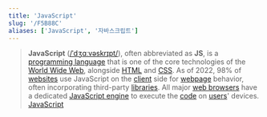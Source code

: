 ```yaml
---
title: 'JavaScript'
slug: '/F5B88C'
aliases: ['JavaScript', '자바스크립트']
---
```


> **JavaScript** ([/ˈdʒɑːvəskrɪpt/](https://en.wikipedia.org/wiki/Help:IPA/English 'Help:IPA/English')), often abbreviated as **JS**, is a [programming language](https://en.wikipedia.org/wiki/Programming_language 'Programming language') that is one of the core technologies of the [World Wide Web](https://en.wikipedia.org/wiki/World_Wide_Web 'World Wide Web'), alongside [HTML](https://en.wikipedia.org/wiki/HTML 'HTML') and [CSS](https://en.wikipedia.org/wiki/CSS 'CSS'). As of 2022, 98% of [websites](https://en.wikipedia.org/wiki/Website 'Website') use JavaScript on the [client](<https://en.wikipedia.org/wiki/Client_(computing)> 'Client (computing)') side for [webpage](https://en.wikipedia.org/wiki/Web_page 'Web page') behavior, often incorporating third-party [libraries](<https://en.wikipedia.org/wiki/Library_(computing)> 'Library (computing)'). All major [web browsers](https://en.wikipedia.org/wiki/Web_browser 'Web browser') have a dedicated [JavaScript engine](https://en.wikipedia.org/wiki/JavaScript_engine 'JavaScript engine') to execute the [code](https://en.wikipedia.org/wiki/Source_code 'Source code') on [users](<https://en.wikipedia.org/wiki/User_(computing)> 'User (computing)')' devices. [JavaScript](https://en.wikipedia.org/wiki/JavaScript)
